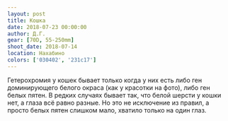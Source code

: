 ```yaml
---
layout: post
title: Кошка
date: 2018-07-23 00:00:00
author: Д.Г.
gear: [70D, 55-250mm]
shoot_date: 2018-07-14
location: Нахабино
colors: ['030402', '231c17']
---
```

Гетерохромия у кошек бывает только когда у них есть либо ген доминирующего белого окраса (как у красотки на фото), либо ген белых пятен. В редких случаях бывает так, что белой шерсти у кошки нет, а глаза всё равно разные. Но это не исключение из правил, а просто белых пятен слишком мало, хватило только на один глаз.
